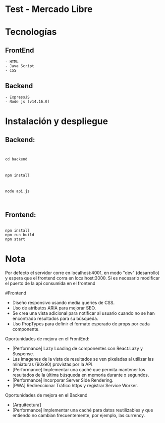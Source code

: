 # Test - Mercado Libre

# Tecnologías
## FrontEnd
    - HTML
    - Java Script
    - CSS
## Backend
    - ExpressJS
    - Node js (v14.16.0)

# Instalación y despliegue

## Backend:
<code>
<p>cd backend</p>
<p>npm install</p>
<p>node api.js</p>
</code>

## Frontend:
<code>
npm install
npm run build
npm start
</code>

# Nota

Por defecto el servidor corre en localhost:4001, en modo "dev" (desarrollo) y espera que el frontend corra en localhost:3000.
Si es necesario modificar el puerto de la api consumida en el frontend


#Frontend
 - Diseño responsivo usando media queries de CSS.
 - Uso de atributos ARIA para mejorar SEO.
 - Se crea una vista adicional para notificar al usuario cuando no se han encontrado resultados para su búsqueda.
 - Uso PropTypes para definir el formato esperado de props por cada componente.


 Oportunidades de mejora en el FrontEnd:
 - [Performance] Lazy Loading de componentes con React.Lazy y Suspense.
 - Las imagenes de la vista de resultados se ven pixeladas al utilizar las miniaturas (90x90) provistas por la API.
 - [Performance] Implementar una caché que permita mantener los resultados de la última búsqueda en memoria durante x segundos.
 - [Performance] Incorporar Server Side Rendering.
 - [PWA] Redireccionar Tráfico https y registrar Service Worker.

 Oportunidades de mejora en el Backend
 - [Arquitectura]
 - [Performance] Implementar una caché para datos reutilizables y que entiendo no cambian frecuentemente, por ejemplo, las currency.

